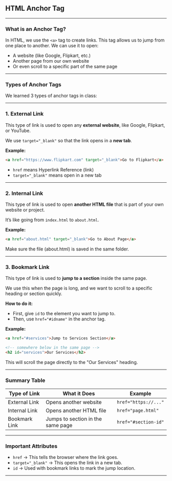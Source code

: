 ## HTML Anchor Tag

---

### What is an Anchor Tag?

In HTML, we use the `<a>` tag to create links.
This tag allows us to jump from one place to another.
We can use it to open:

* A website (like Google, Flipkart, etc.)
* Another page from our own website
* Or even scroll to a specific part of the same page

---

### Types of Anchor Tags

We learned 3 types of anchor tags in class:

---

### 1. External Link

This type of link is used to open any **external website**,
like Google, Flipkart, or YouTube.

We use `target="_blank"` so that the link opens in a **new tab**.

**Example:**

```html
<a href="https://www.flipkart.com" target="_blank">Go to Flipkart</a>
```

* `href` means Hyperlink Reference (link)
* `target="_blank"` means open in a new tab

---

### 2. Internal Link

This type of link is used to open **another HTML file**
that is part of your own website or project.

It’s like going from `index.html` to `about.html`.

**Example:**

```html
<a href="about.html" target="_blank">Go to About Page</a>
```

Make sure the file (about.html) is saved in the same folder.

---

### 3. Bookmark Link

This type of link is used to **jump to a section**
inside the same page.

We use this when the page is long, and we want to scroll
to a specific heading or section quickly.

**How to do it:**

* First, give `id` to the element you want to jump to.
* Then, use `href="#idname"` in the anchor tag.

**Example:**

```html
<a href="#services">Jump to Services Section</a>

<!-- somewhere below in the same page -->
<h2 id="services">Our Services</h2>
```

This will scroll the page directly to the "Our Services" heading.

---

### Summary Table

| Type of Link  | What it Does                      | Example              |
| ------------- | --------------------------------- | -------------------- |
| External Link | Opens another website             | `href="https://..."` |
| Internal Link | Opens another HTML file           | `href="page.html"`   |
| Bookmark Link | Jumps to section in the same page | `href="#section-id"` |

---

### Important Attributes

* `href` → This tells the browser where the link goes.
* `target="_blank"` → This opens the link in a new tab.
* `id` → Used with bookmark links to mark the jump location.

---

